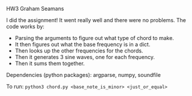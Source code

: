 HW3 Graham Seamans

I did the assignment! It went really well and there were no problems.
The code works by:

- Parsing the arguments to figure out what type of chord to make.
- It then figures out what the base frequency is in a dict.
- Then looks up the other frequencies for the chords.
- Then it generates 3 sine waves, one for each frequency.
- Then it sums them together.

Dependencies (python packages): argparse, numpy, soundfile

To run: `python3 chord.py <base_note_is_minor> <just_or_equal>`
